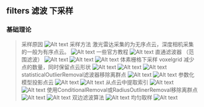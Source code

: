 ## filters 滤波 下采样

### 基础理论
> 采样原因
> ![Alt text](image.png)
> 采样方法
> 激光雷达采集的为无序点云，深度相机采集的一般为有序点云。
> ![Alt text](image-1.png)
> 一些官方教程
> ![Alt text](image-2.png)
> 直通滤波器 （范围滤波）
> ![Alt text](image-3.png)
> ![Alt text](image-4.png)
> ![Alt text](image-5.png)
> 体素栅格下采样 voxelgrid
> 减少点的数量，同时保留点云形状
> ![Alt text](image-6.png)
> ![Alt text](image-7.png)
> ![Alt text](image-8.png)
> statisticalOutlierRemoval滤波器移除离群点
> ![Alt text](image-9.png)
> ![Alt text](image-10.png)
> 参数化模型投影点云
> ![Alt text](image-11.png)
> ![Alt text](image-12.png)
> 从点云中提取索引
> ![Alt text](image-13.png)
> ![Alt text](image-14.png)
> 使用ConditionalRemoval或RadiusOutlinerRemoval移除离群点
> ![Alt text](image-15.png)
> ![Alt text](image-16.png)
> 双边滤波算法
> ![Alt text](image-17.png)
> 均匀取样
> ![Alt text](image-18.png)